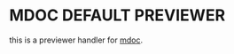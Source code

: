 # MDOC DEFAULT PREVIEWER

this is a previewer handler for [mdoc](https://github.com/3lang3/vite-plugin-react-mdoc).